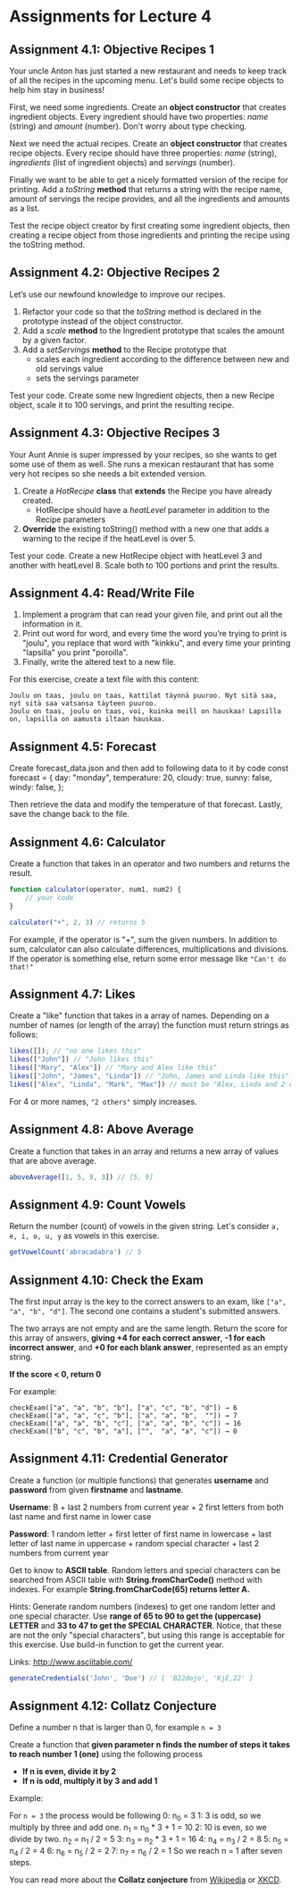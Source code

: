 # Assignments for Lecture 4


<!-- Lecture Assignments -->

## Assignment 4.1: Objective Recipes 1

Your uncle Anton has just started a new restaurant and needs to keep track of all the recipes in the upcoming menu. Let's build some recipe objects to help him stay in business!

First, we need some ingredients. Create an **object constructor** that creates ingredient objects. Every ingredient should have two properties: *name* (string) and *amount* (number). Don't worry about type checking.

Next we need the actual recipes. Create an **object constructor** that creates recipe objects. Every recipe should have three properties: *name* (string), *ingredients* (list of ingredient objects) and *servings* (number).

Finally we want to be able to get a nicely formatted version of the recipe for printing. Add a *toString* **method** that returns a string with the recipe name, amount of servings the recipe provides, and all the ingredients and amounts as a list.

Test the recipe object creator by first creating some ingredient objects, then creating a recipe object from those ingredients and printing the recipe using the toString method.


## Assignment 4.2: Objective Recipes 2

Let’s use our newfound knowledge to improve our recipes.

1. Refactor your code so that the *toString* method is declared in the prototype instead of the object constructor.
2. Add a *scale* **method** to the Ingredient prototype that scales the amount by a given factor.
3. Add a *setServings* **method** to the Recipe prototype that
    - scales each ingredient according to the difference between new and old servings value
    - sets the servings parameter

Test your code. Create some new Ingredient objects, then a new Recipe object, scale it to 100 servings, and print the resulting recipe.


## Assignment 4.3: Objective Recipes 3

Your Aunt Annie is super impressed by your recipes, so she wants to get some use of them as well. She runs a mexican restaurant that has some very hot recipes so she needs a bit extended version.

1. Create a *HotRecipe* **class** that **extends** the Recipe you have already created.
    - HotRecipe should have a *heatLevel* parameter in addition to the Recipe parameters
2. **Override** the existing toString() method with a new one that adds a warning to the recipe if the heatLevel is over 5.

Test your code. Create a new HotRecipe object with heatLevel 3 and another with heatLevel 8. Scale both to 100 portions and print the results.


## Assignment 4.4: Read/Write File

1. Implement a program that can read your given file, and print out all the information in it.
2. Print out word for word, and every time the word you’re trying to print is "joulu", you replace that word with "kinkku", and every time your printing "lapsilla" you print "poroilla". 
3. Finally, write the altered text to a new file. 

For this exercise, create a text file with this content:
```
Joulu on taas, joulu on taas, kattilat täynnä puuroo. Nyt sitä saa, nyt sitä saa vatsansa täyteen puuroo.
Joulu on taas, joulu on taas, voi, kuinka meill on hauskaa! Lapsilla on, lapsilla on aamusta iltaan hauskaa.
```


## Assignment 4.5: Forecast

Create forecast_data.json and then add to following data to it by code
const forecast = {
    day: "monday",
    temperature: 20,
    cloudy: true,
    sunny: false,
    windy: false,
};

Then retrieve the data and modify the temperature of that forecast. Lastly, save the change back to the file.


<!-- Homework Assignments -->

## Assignment 4.6: Calculator

Create a function that takes in an operator and two numbers and returns the result.

```javascript
function calculator(operator, num1, num2) {
    // your code
}

calculator("+", 2, 3) // returns 5
```

For example, if the operator is "+", sum the given numbers. In addition to sum, calculator can also calculate differences, multiplications and divisions. If the operator is something else, return some error message like ``"Can't do that!"``


## Assignment 4.7: Likes

Create a "like" function that takes in a array of names. Depending on a number of names (or length of the array) the function must return strings as follows:

```javascript
likes([]); // "no one likes this"
likes(["John"]) // "John likes this"
likes(["Mary", "Alex"]) // "Mary and Alex like this"
likes(["John", "James", "Linda"]) // "John, James and Linda like this"
likes(["Alex", "Linda", "Mark", "Max"]) // must be "Alex, Linda and 2 others 
```
For 4 or more names, ``"2 others"`` simply increases.

## Assignment 4.8: Above Average

Create a function that takes in an array and returns a new array of values that are above average.

```javascript 
aboveAverage([1, 5, 9, 3]) // [5, 9]
```

## Assignment 4.9: Count Vowels

Return the number (count) of vowels in the given string. Let's consider ``a, e, i, o, u, y`` as vowels in this exercise.

```javascript
getVowelCount('abracadabra') // 5
```


## Assignment 4.10: Check the Exam

The first input array is the key to the correct answers to an exam, like ``["a", "a", "b", "d"]``. The second one contains a student's submitted answers.

The two arrays are not empty and are the same length. Return the score for this array of answers, **giving +4 for each correct answer**, **-1 for each incorrect answer**, and **+0 for each blank answer**, represented as an empty string.

**If the score < 0, return 0**

For example:

```
checkExam(["a", "a", "b", "b"], ["a", "c", "b", "d"]) → 6  
checkExam(["a", "a", "c", "b"], ["a", "a", "b",  ""]) → 7  
checkExam(["a", "a", "b", "c"], ["a", "a", "b", "c"]) → 16  
checkExam(["b", "c", "b", "a"], ["",  "a", "a", "c"]) → 0 
```


## Assignment 4.11: Credential Generator

Create a function (or multiple functions) that generates **username** and **password** from given **firstname** and **lastname**.

**Username**: B + last 2 numbers from current year + 2 first letters from both last name and first name in lower case 

**Password**:  1 random letter + first letter of first name in lowercase + last letter of last name in uppercase + random special character + last 2 numbers from current year

Get to know to **ASCII table**. Random letters and special characters can be searched from ASCII table with **String.fromCharCode()** method with indexes. For example **String.fromCharCode(65) returns letter A.**

Hints: 
Generate random numbers (indexes) to get one random letter and one special character. Use **range of 65 to 90 to get the (uppercase) LETTER** and **33 to 47 to get the SPECIAL CHARACTER**. Notice, that these are not the only "special characters", but using this range is acceptable for this exercise. Use build-in function to get the current year.

Links: http://www.asciitable.com/

```javascript
generateCredentials('John', 'Doe') // [ 'B22dojo', 'KjE,22' ]
```


## Assignment 4.12: Collatz Conjecture

Define a number n that is larger than 0, for example ``n = 3``

Create a function that **given parameter n finds the number of steps it takes to reach number 1 (one)** using the following process

- **If n is even, divide it by 2**  
- **If n is odd, multiply it by 3 and add 1**  

Example: 

For ``n = 3`` the process would be following
0: n<sub>0</sub> = 3
1: 3 is odd, so we multiply by three and add one. n<sub>1</sub> = n<sub>0</sub> * 3 + 1 = 10
2: 10 is even, so we divide by two. n<sub>2</sub> = n<sub>1</sub> / 2 = 5
3: n<sub>3</sub> = n<sub>2</sub> * 3 + 1 = 16
4: n<sub>4</sub> = n<sub>3</sub> / 2 = 8
5: n<sub>5</sub> = n<sub>4</sub> / 2 = 4
6: n<sub>6</sub> = n<sub>5</sub> / 2 = 2
7: n<sub>7</sub> = n<sub>6</sub> / 2 = 1
So we reach n = 1 after seven steps.

You can read more about the **Collatz conjecture** from [Wikipedia](https://en.wikipedia.org/wiki/Collatz_conjecture) or [XKCD](https://xkcd.com/710/).